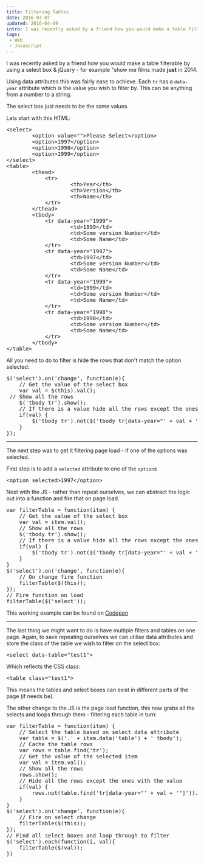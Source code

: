 ```yaml
---
title: Filtering Tables
date: 2016-03-07
updated: 2016-04-09
intro: I was recently asked by a friend how you would make a table filterable by using a select box & jQuery - for example "show me films made just in 2014. Using ...
tags:
 - Web
 - Javascript
---
```


<p>I was recently asked by a friend how you would make a table filterable by using a select box & jQuery - for example "show me films made <strong>just</strong> in 2014.</p>
<p>Using data attributes this was fairly ease to achieve. Each <code>tr</code> has a <code>data-year</code> attribute which is the value you wish to filter by. This can be anything from a number to a string.</p>
<p>The select box just needs to be the same values.</p>
<p>Lets start with this HTML:</p>
<pre class="language-html">&lt;select&gt;
        &lt;option value=""&gt;Please Select&lt;/option&gt;
        &lt;option&gt;1997&lt;/option&gt;
        &lt;option&gt;1998&lt;/option&gt;
        &lt;option&gt;1999&lt;/option&gt;
&lt;/select&gt;
&lt;table&gt;
        &lt;thead&gt;
            &lt;tr&gt;
                    &lt;th&gt;Year&lt;/th&gt;
                    &lt;th&gt;Version&lt;/th&gt;
                    &lt;th&gt;Name&lt;/th&gt;
            &lt;/tr&gt;
        &lt;/thead&gt;
        &lt;tbody&gt;
            &lt;tr data-year="1999"&gt;
                    &lt;td&gt;1999&lt;/td&gt;
                    &lt;td&gt;Some version Number&lt;/td&gt;
                    &lt;td&gt;Some Name&lt;/td&gt;
            &lt;/tr&gt;
            &lt;tr data-year="1997"&gt;
                    &lt;td&gt;1997&lt;/td&gt;
                    &lt;td&gt;Some version Number&lt;/td&gt;
                    &lt;td&gt;Some Name&lt;/td&gt;
            &lt;/tr&gt;
            &lt;tr data-year="1999"&gt;
                    &lt;td&gt;1999&lt;/td&gt;
                    &lt;td&gt;Some version Number&lt;/td&gt;
                    &lt;td&gt;Some Name&lt;/td&gt;
            &lt;/tr&gt;
            &lt;tr data-year="1998"&gt;
                    &lt;td&gt;1998&lt;/td&gt;
                    &lt;td&gt;Some version Number&lt;/td&gt;
                    &lt;td&gt;Some Name&lt;/td&gt;
            &lt;/tr&gt;
        &lt;/tbody&gt;
&lt;/table&gt;</pre>
<p>All you need to do to filter is hide the rows that don't match the option selected:</p>
<pre class="language-javascript">$('select').on('change', function(e){
    // Get the value of the select box
    var val = $(this).val();
 // Show all the rows
    $('tbody tr').show();
    // If there is a value hide all the rows except the ones with a data-year of that value
    if(val) {
        $('tbody tr').not($('tbody tr[data-year="' + val + '"]')).hide();
    }
});</pre>
<hr>
<p>The next step was to get it filtering page load - if one of the options was selected.</p>
<p>First step is to add a <code>selected</code> attribute to one of the <code>option</code>s</p>
<pre>
&lt;option selected&gt;1997&lt;/option&gt;</pre>
<p>Next with the JS - rather than repeat ourselves, we can abstract the logic out into a function and fire that on page load.</p>
<pre class="language-javascript">var filterTable = function(item) {
    // Get the value of the select box
    var val = item.val();
    // Show all the rows
    $('tbody tr').show();
    // If there is a value hide all the rows except the ones with a data-year of that value
    if(val) {
        $('tbody tr').not($('tbody tr[data-year="' + val + '"]')).hide();
    }
}
$('select').on('change', function(e){
    // On change fire function
    filterTable($(this));
});
// Fire function on load
filterTable($('select'));</pre>
<p>This working example can be found on <a href="http://codepen.io/mikestreety/pen/OPOVma">Codepen</a></p>
<hr>
<p>The last thing we might want to do is have multiple filters and tables on one page. Again, to save repeating ourselves we can utilise data attributes and store the class of the table we wish to filter on the select box:</p>
<pre class="language-html">&lt;select data-table="test1"&gt;</pre>
<p>Which reflects the CSS class:</p>
<pre class="language-html">&lt;table class="test1"&gt;</pre>
<p>This means the tables and select boxes can exist in different parts of the page (if needs be).</p>
<p>The other change to the JS is the page load function, this now grabs all the selects and loops through them - filtering each table in turn:</p>
<pre class="language-javascript">var filterTable = function(item) {
    // Select the table based on select data attribute 
    var table = $('.' + item.data('table') + ' tbody');
    // Cache the table rows
    var rows = table.find('tr');
    // Get the value of the selected item
    var val = item.val();
    // Show all the rows
    rows.show();
    // Hide all the rows except the ones with the value
    if(val) {
        rows.not(table.find('tr[data-year="' + val + '"]')).hide();
    }
}
$('select').on('change', function(e){
    // Fire on select change
    filterTable($(this));
});
// Find all select boxes and loop through to filter
$('select').each(function(i, val){
    filterTable($(val));
})</pre>
